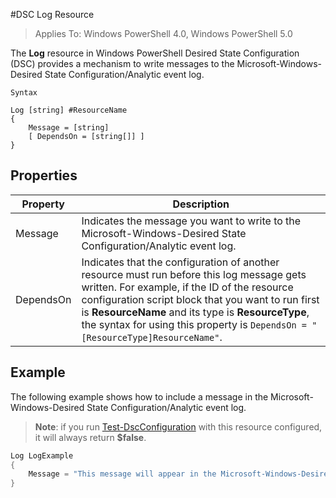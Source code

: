 #DSC Log Resource 

> Applies To: Windows PowerShell 4.0, Windows PowerShell 5.0

The __Log__ resource in Windows PowerShell Desired State Configuration (DSC) provides a mechanism to write messages to the Microsoft-Windows-Desired State Configuration/Analytic event log.

```
Syntax

Log [string] #ResourceName
{
    Message = [string]
    [ DependsOn = [string[]] ]
}
```

## Properties
|  Property  |  Description   | 
|---|---| 
| Message| Indicates the message you want to write to the Microsoft-Windows-Desired State Configuration/Analytic event log.| 
| DependsOn | Indicates that the configuration of another resource must run before this log message gets written. For example, if the ID of the resource configuration script block that you want to run first is __ResourceName__ and its type is __ResourceType__, the syntax for using this property is `DependsOn = "[ResourceType]ResourceName"`.| 

## Example

The following example shows how to include a message in the Microsoft-Windows-Desired State Configuration/Analytic event log.

> **Note**: if you run [Test-DscConfiguration](https://technet.microsoft.com/en-us/library/dn407382.aspx) with this resource configured, it will always return **$false**.

```powershell 
Log LogExample
{
    Message = "This message will appear in the Microsoft-Windows-Desired State Configuration/Analytic event log."
} 
```

